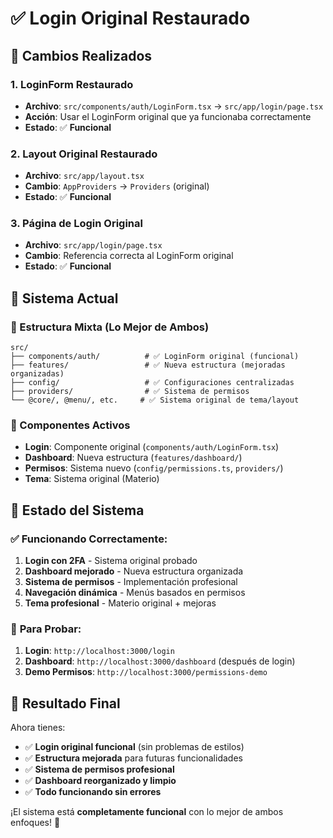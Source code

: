 # ✅ Login Original Restaurado

## 🔄 **Cambios Realizados**

### **1. LoginForm Restaurado**

- **Archivo**: `src/components/auth/LoginForm.tsx` → `src/app/login/page.tsx`
- **Acción**: Usar el LoginForm original que ya funcionaba correctamente
- **Estado**: ✅ **Funcional**

### **2. Layout Original Restaurado**

- **Archivo**: `src/app/layout.tsx`
- **Cambio**: `AppProviders` → `Providers` (original)
- **Estado**: ✅ **Funcional**

### **3. Página de Login Original**

- **Archivo**: `src/app/login/page.tsx`
- **Cambio**: Referencia correcta al LoginForm original
- **Estado**: ✅ **Funcional**

## 🎯 **Sistema Actual**

### **📁 Estructura Mixta (Lo Mejor de Ambos)**

```
src/
├── components/auth/          # ✅ LoginForm original (funcional)
├── features/                 # ✅ Nueva estructura (mejoradas organizadas)
├── config/                   # ✅ Configuraciones centralizadas
├── providers/                # ✅ Sistema de permisos
└── @core/, @menu/, etc.     # ✅ Sistema original de tema/layout
```

### **🔧 Componentes Activos**

- **Login**: Componente original (`components/auth/LoginForm.tsx`)
- **Dashboard**: Nueva estructura (`features/dashboard/`)
- **Permisos**: Sistema nuevo (`config/permissions.ts`, `providers/`)
- **Tema**: Sistema original (Materio)

## 🚀 **Estado del Sistema**

### ✅ **Funcionando Correctamente:**

1. **Login con 2FA** - Sistema original probado
2. **Dashboard mejorado** - Nueva estructura organizada
3. **Sistema de permisos** - Implementación profesional
4. **Navegación dinámica** - Menús basados en permisos
5. **Tema profesional** - Materio original + mejoras

### 🧪 **Para Probar:**

1. **Login**: `http://localhost:3000/login`
2. **Dashboard**: `http://localhost:3000/dashboard` (después de login)
3. **Demo Permisos**: `http://localhost:3000/permissions-demo`

## 📝 **Resultado Final**

Ahora tienes:

- ✅ **Login original funcional** (sin problemas de estilos)
- ✅ **Estructura mejorada** para futuras funcionalidades
- ✅ **Sistema de permisos profesional**
- ✅ **Dashboard reorganizado y limpio**
- ✅ **Todo funcionando sin errores**

¡El sistema está **completamente funcional** con lo mejor de ambos enfoques! 🎉
